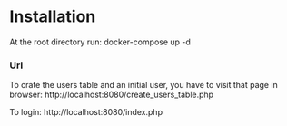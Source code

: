 # Installation

At the root directory run: docker-compose up -d

### Url

To crate the users table and an initial user, you have to visit that page in browser: 
http://localhost:8080/create_users_table.php

To login:
http://localhost:8080/index.php


